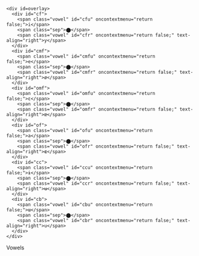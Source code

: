 <div class=outer_container>
  <div class=inner_container>
    <canvas id="canvas" height="310" width="500"></canvas>

    <div id=overlay>
      <div id="cf">
        <span class="vowel" id="cfu" oncontextmenu="return false;">i</span>
        <span class="sep">⬤</span>
        <span class="vowel" id="cfr" oncontextmenu="return false;" text-align="right">y</span>
      </div>
      <div id="cmf">
        <span class="vowel" id="cmfu" oncontextmenu="return false;">e</span>
        <span class="sep">⬤</span>
        <span class="vowel" id="cmfr" oncontextmenu="return false;" text-align="right">ø</span>
      </div>
      <div id="omf">
        <span class="vowel" id="omfu" oncontextmenu="return false;">ɛ</span>
        <span class="sep">⬤</span>
        <span class="vowel" id="omfr" oncontextmenu="return false;" text-align="right">œ</span>
      </div>
      <div id="of">
        <span class="vowel" id="ofu" oncontextmenu="return false;">a</span>
        <span class="sep">⬤</span>
        <span class="vowel" id="ofr" oncontextmenu="return false;" text-align="right">ɶ</span>
      </div>
      <div id="cc">
        <span class="vowel" id="ccu" oncontextmenu="return false;">ɨ</span>
        <span class="sep">⬤</span>
        <span class="vowel" id="ccr" oncontextmenu="return false;" text-align="right">ʉ</span>
      </div>
      <div id="cb">
        <span class="vowel" id="cbu" oncontextmenu="return false;">ɯ</span>
        <span class="sep">⬤</span>
        <span class="vowel" id="cbr" oncontextmenu="return false;" text-align="right">u</span>
      </div>
    </div>
  </div>

  <div class=label>
    <span>Vowels</span>
  </div>
</div>

  <audio id="cfu_audio" src="https://upload.wikimedia.org/wikipedia/commons/9/91/Close_front_unrounded_vowel.ogg"></audio>
  <audio id="cfr_audio" src="https://upload.wikimedia.org/wikipedia/commons/e/ea/Close_front_rounded_vowel.ogg"></audio>
  <audio id="cmfu_audio" src="https://upload.wikimedia.org/wikipedia/commons/6/6c/Close-mid_front_unrounded_vowel.ogg"></audio>
  <audio id="cmfr_audio" src="https://upload.wikimedia.org/wikipedia/commons/5/53/Close-mid_front_rounded_vowel.ogg"></audio>
  <audio id="omfu_audio" src="https://upload.wikimedia.org/wikipedia/commons/7/71/Open-mid_front_unrounded_vowel.ogg"></audio>
  <audio id="omfr_audio" src="https://upload.wikimedia.org/wikipedia/commons/0/00/Open-mid_front_rounded_vowel.ogg"></audio>
  <audio id="ccu_audio" src="https://upload.wikimedia.org/wikipedia/commons/5/53/Close_central_unrounded_vowel.ogg"></audio>
  <audio id="ccr_audio" src="https://upload.wikimedia.org/wikipedia/commons/6/66/Close_central_rounded_vowel.ogg"></audio>
  <audio id="cbu_audio" src="https://upload.wikimedia.org/wikipedia/commons/e/e8/Close_back_unrounded_vowel.ogg"></audio>
  <audio id="cbr_audio" src="https://upload.wikimedia.org/wikipedia/commons/5/5d/Close_back_rounded_vowel.ogg"></audio>
